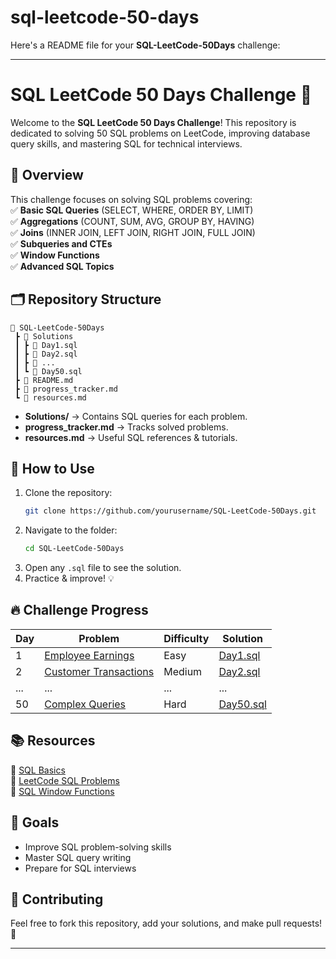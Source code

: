 # sql-leetcode-50-days
Here's a README file for your **SQL-LeetCode-50Days** challenge:

---

# SQL LeetCode 50 Days Challenge 🚀

Welcome to the **SQL LeetCode 50 Days Challenge**! This repository is dedicated to solving 50 SQL problems on LeetCode, improving database query skills, and mastering SQL for technical interviews.  

## 📌 Overview  
This challenge focuses on solving SQL problems covering:  
✅ **Basic SQL Queries** (SELECT, WHERE, ORDER BY, LIMIT)  
✅ **Aggregations** (COUNT, SUM, AVG, GROUP BY, HAVING)  
✅ **Joins** (INNER JOIN, LEFT JOIN, RIGHT JOIN, FULL JOIN)  
✅ **Subqueries and CTEs**  
✅ **Window Functions**  
✅ **Advanced SQL Topics**  

## 🗂️ Repository Structure  
```
📂 SQL-LeetCode-50Days
 ┣ 📂 Solutions
 ┃ ┣ 📜 Day1.sql
 ┃ ┣ 📜 Day2.sql
 ┃ ┣ 📜 ...
 ┃ ┗ 📜 Day50.sql
 ┣ 📜 README.md
 ┣ 📜 progress_tracker.md
 ┗ 📜 resources.md
```

- **Solutions/** → Contains SQL queries for each problem.  
- **progress_tracker.md** → Tracks solved problems.  
- **resources.md** → Useful SQL references & tutorials.  

## 🚀 How to Use  
1. Clone the repository:  
   ```bash
   git clone https://github.com/yourusername/SQL-LeetCode-50Days.git
   ```
2. Navigate to the folder:  
   ```bash
   cd SQL-LeetCode-50Days
   ```
3. Open any `.sql` file to see the solution.  
4. Practice & improve! 💡  

## 🔥 Challenge Progress  
| Day | Problem | Difficulty | Solution |
|----|---------|------------|----------|
| 1  | [Employee Earnings](https://leetcode.com/problems/employee-earnings) | Easy | [Day1.sql](./Solutions/Day1.sql) |
| 2  | [Customer Transactions](https://leetcode.com/problems/customer-transactions) | Medium | [Day2.sql](./Solutions/Day2.sql) |
| ... | ... | ... | ... |
| 50 | [Complex Queries](https://leetcode.com/problems/complex-queries) | Hard | [Day50.sql](./Solutions/Day50.sql) |

## 📚 Resources  
🔹 [SQL Basics](https://www.w3schools.com/sql/)  
🔹 [LeetCode SQL Problems](https://leetcode.com/problemset/database/)  
🔹 [SQL Window Functions](https://mode.com/sql-tutorial/sql-window-functions/)  

## 🎯 Goals  
- Improve SQL problem-solving skills  
- Master SQL query writing  
- Prepare for SQL interviews  

## 📢 Contributing  
Feel free to fork this repository, add your solutions, and make pull requests! 💪  

---

